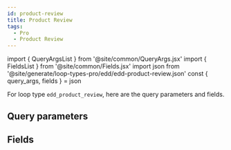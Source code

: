```yaml
---
id: product-review
title: Product Review
tags:
  - Pro
  - Product Review
---
```

import { QueryArgsList } from '@site/common/QueryArgs.jsx'
import { FieldsList } from '@site/common/Fields.jsx'
import json from '@site/generate/loop-types-pro/edd/edd-product-review.json'
const { query_args, fields } = json

For loop type `edd_product_review`, here are the query parameters and fields.

## Query parameters

<QueryArgsList args={query_args} />

## Fields

<FieldsList fields={fields} />
